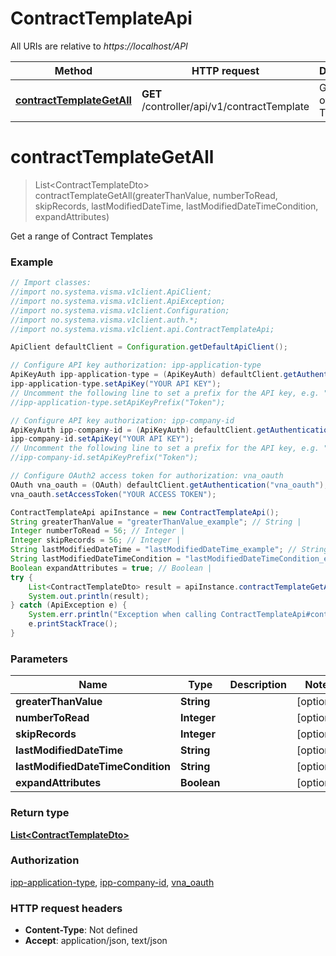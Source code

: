 # ContractTemplateApi

All URIs are relative to *https://localhost/API*

Method | HTTP request | Description
------------- | ------------- | -------------
[**contractTemplateGetAll**](ContractTemplateApi.md#contractTemplateGetAll) | **GET** /controller/api/v1/contractTemplate | Get a range of Contract Templates


<a name="contractTemplateGetAll"></a>
# **contractTemplateGetAll**
> List&lt;ContractTemplateDto&gt; contractTemplateGetAll(greaterThanValue, numberToRead, skipRecords, lastModifiedDateTime, lastModifiedDateTimeCondition, expandAttributes)

Get a range of Contract Templates

### Example
```java
// Import classes:
//import no.systema.visma.v1client.ApiClient;
//import no.systema.visma.v1client.ApiException;
//import no.systema.visma.v1client.Configuration;
//import no.systema.visma.v1client.auth.*;
//import no.systema.visma.v1client.api.ContractTemplateApi;

ApiClient defaultClient = Configuration.getDefaultApiClient();

// Configure API key authorization: ipp-application-type
ApiKeyAuth ipp-application-type = (ApiKeyAuth) defaultClient.getAuthentication("ipp-application-type");
ipp-application-type.setApiKey("YOUR API KEY");
// Uncomment the following line to set a prefix for the API key, e.g. "Token" (defaults to null)
//ipp-application-type.setApiKeyPrefix("Token");

// Configure API key authorization: ipp-company-id
ApiKeyAuth ipp-company-id = (ApiKeyAuth) defaultClient.getAuthentication("ipp-company-id");
ipp-company-id.setApiKey("YOUR API KEY");
// Uncomment the following line to set a prefix for the API key, e.g. "Token" (defaults to null)
//ipp-company-id.setApiKeyPrefix("Token");

// Configure OAuth2 access token for authorization: vna_oauth
OAuth vna_oauth = (OAuth) defaultClient.getAuthentication("vna_oauth");
vna_oauth.setAccessToken("YOUR ACCESS TOKEN");

ContractTemplateApi apiInstance = new ContractTemplateApi();
String greaterThanValue = "greaterThanValue_example"; // String | 
Integer numberToRead = 56; // Integer | 
Integer skipRecords = 56; // Integer | 
String lastModifiedDateTime = "lastModifiedDateTime_example"; // String | 
String lastModifiedDateTimeCondition = "lastModifiedDateTimeCondition_example"; // String | 
Boolean expandAttributes = true; // Boolean | 
try {
    List<ContractTemplateDto> result = apiInstance.contractTemplateGetAll(greaterThanValue, numberToRead, skipRecords, lastModifiedDateTime, lastModifiedDateTimeCondition, expandAttributes);
    System.out.println(result);
} catch (ApiException e) {
    System.err.println("Exception when calling ContractTemplateApi#contractTemplateGetAll");
    e.printStackTrace();
}
```

### Parameters

Name | Type | Description  | Notes
------------- | ------------- | ------------- | -------------
 **greaterThanValue** | **String**|  | [optional]
 **numberToRead** | **Integer**|  | [optional]
 **skipRecords** | **Integer**|  | [optional]
 **lastModifiedDateTime** | **String**|  | [optional]
 **lastModifiedDateTimeCondition** | **String**|  | [optional]
 **expandAttributes** | **Boolean**|  | [optional]

### Return type

[**List&lt;ContractTemplateDto&gt;**](ContractTemplateDto.md)

### Authorization

[ipp-application-type](../README.md#ipp-application-type), [ipp-company-id](../README.md#ipp-company-id), [vna_oauth](../README.md#vna_oauth)

### HTTP request headers

 - **Content-Type**: Not defined
 - **Accept**: application/json, text/json

